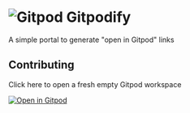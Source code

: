 # ![Gitpod](https://gitpodify.com/gitpod.svg) Gitpodify

A simple portal to generate "open in Gitpod" links

## Contributing

Click here to open a fresh empty Gitpod workspace

[![Open in Gitpod](https://gitpod.io/button/open-in-gitpod.svg)](https://gitpod.io/new/#https://github.com/gitpod-io/gitpodify)
